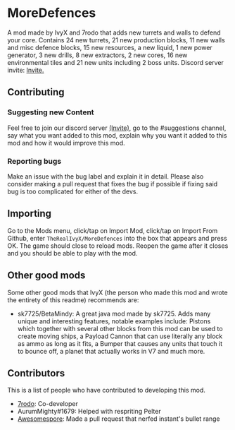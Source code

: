 # MoreDefences
A mod made by IvyX and 7rodo that adds new turrets and walls to defend your core. Contains 24 new turrets, 21 new production blocks, 11 new walls and misc defence blocks, 15 new resources, a new liquid, 1 new power generator, 3 new drills, 8 new extractors, 2 new cores, 16 new environmental tiles and 21 new units including 2 boss units. Discord server invite: [Invite.](https://discord.gg/eEtw5GF2dk)

## Contributing
### Suggesting new Content
Feel free to join our discord server [(Invite)](https://discord.gg/eEtw5GF2dk), go to the #suggestions channel, say what you want added to this mod, explain why you want it added to this mod and how it would improve this mod.
### Reporting bugs
Make an issue with the bug label and explain it in detail. Please also consider making a pull request that fixes the bug if possible if fixing said bug is too complicated for either of the devs.

## Importing
Go to the Mods menu, click/tap on Import Mod, click/tap on Import From Github, enter ``TheRealIvyX/MoreDefences`` into the box that appears and press OK. The game should close to reload mods. Reopen the game after it closes and you should be able to play with the mod.

## Other good mods
Some other good mods that IvyX (the person who made this mod and wrote the entirety of this readme) recommends are:
- sk7725/BetaMindy: A great java mod made by sk7725. Adds many unique and interesting features, notable examples include: Pistons which together with several other blocks from this mod can be used to create moving ships, a Payload Cannon that can use literally any block as ammo as long as it fits, a Bumper that causes any units that touch it to bounce off, a planet that actually works in V7 and much more.

## Contributors
This is a list of people who have contributed to developing this mod.
- [7rodo](https://github.com/7rodo): Co-developer
- AurumMighty#1679: Helped with respriting Pelter
- [Awesomespore](https://github.com/Awesomespore): Made a pull request that nerfed instant's bullet range
